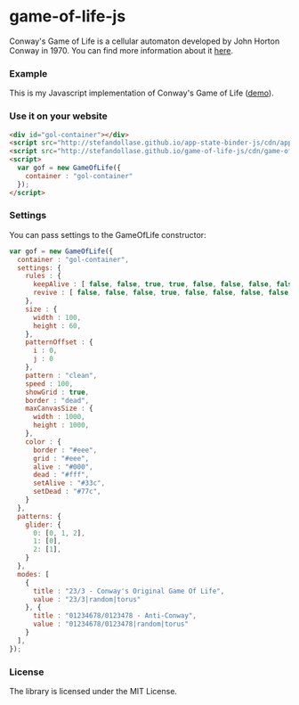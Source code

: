 game-of-life-js
===============

Conway's Game of Life is a cellular automaton developed by John Horton Conway in 1970. You can find more information about it [here](http://en.wikipedia.org/wiki/Conway%27s_Game_of_Life).

### Example

This is my Javascript implementation of Conway's Game of Life ([demo](http://stefandollase.github.io/game-of-life-js/)).

### Use it on your website

```html
<div id="gol-container"></div>
<script src="http://stefandollase.github.io/app-state-binder-js/cdn/app-state-binder.latest.min.js"></script>
<script src="http://stefandollase.github.io/game-of-life-js/cdn/game-of-life.latest.min.js"></script>
<script>
  var gof = new GameOfLife({
    container : "gol-container"
  });
</script>
```

### Settings

You can pass settings to the GameOfLife constructor:

```js
var gof = new GameOfLife({
  container : "gol-container",
  settings: {
    rules : {
      keepAlive : [ false, false, true, true, false, false, false, false, false ],
      revive : [ false, false, false, true, false, false, false, false, false ]
    },
    size : {
      width : 100,
      height : 60,
    },
    patternOffset : {
      i : 0,
      j : 0
    },
    pattern : "clean",
    speed : 100,
    showGrid : true,
    border : "dead",
    maxCanvasSize : {
      width : 1000,
      height : 1000,
    },
    color : {
      border : "#eee",
      grid : "#eee",
      alive : "#000",
      dead : "#fff",
      setAlive : "#33c",
      setDead : "#77c",
    }
  },
  patterns: {
  	glider: {
  	  0: [0, 1, 2],
  	  1: [0],
  	  2: [1],
  	}
  },
  modes: [
    {
      title : "23/3 - Conway's Original Game Of Life",
      value : "23/3|random|torus"
    }, {
      title : "01234678/0123478 - Anti-Conway",
      value : "01234678/0123478|random|torus"
    }
  ],
});
```

### License

The library is licensed under the MIT License.
